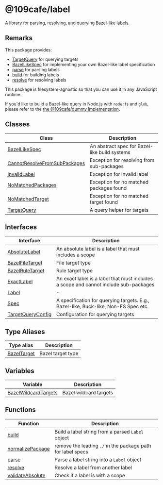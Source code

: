 # @109cafe/label

A library for parsing, resolving, and querying Bazel-like labels.

## Remarks

This package provides:

- [TargetQuery](Class.TargetQuery.md) for querying targets
- [BazelLikeSpec](Class.BazelLikeSpec.md) for implementing your own Bazel-like label specification
- [parse](Function.parse.md) for parsing labels
- [build](Function.build.md) for building labels
- [resolve](Function.resolve.md) for resolving labels

This package is filesystem-agnostic so that you can use it in any JavaScript runtime.

If you'd like to build a Bazel-like query in Node.js with `node:fs` and `glob`, please refer to the [the @109cafe/dummy implementation](https://github.com/xc2/label/blob/main/dummy-spec/dummy-spec.ts).

## Classes

| Class | Description |
| ------ | ------ |
| [BazelLikeSpec](Class.BazelLikeSpec.md) | An abstract spec for Bazel-like build systems |
| [CannotResolveFromSubPackages](Class.CannotResolveFromSubPackages.md) | Exception for resolving from sub-packages |
| [InvalidLabel](Class.InvalidLabel.md) | Exception for invalid label |
| [NoMatchedPackages](Class.NoMatchedPackages.md) | Exception for no matched packages found |
| [NoMatchedTarget](Class.NoMatchedTarget.md) | Exception for no matched target found |
| [TargetQuery](Class.TargetQuery.md) | A query helper for targets |

## Interfaces

| Interface | Description |
| ------ | ------ |
| [AbsoluteLabel](Interface.AbsoluteLabel.md) | An absolute label is a label that must includes a scope |
| [BazelFileTarget](Interface.BazelFileTarget.md) | File target type |
| [BazelRuleTarget](Interface.BazelRuleTarget.md) | Rule target type |
| [ExactLabel](Interface.ExactLabel.md) | An exact label is a label that must includes a scope and cannot include sub-packages |
| [Label](Interface.Label.md) | - |
| [Spec](Interface.Spec.md) | A specification for querying targets. E.g., Bazel-like, Buck-like, Non-FS Spec etc. |
| [TargetQueryConfig](Interface.TargetQueryConfig.md) | Configuration for querying targets |

## Type Aliases

| Type alias | Description |
| ------ | ------ |
| [BazelTarget](TypeAlias.BazelTarget.md) | Bazel target type |

## Variables

| Variable | Description |
| ------ | ------ |
| [BazelWildcardTargets](Variable.BazelWildcardTargets.md) | Bazel wildcard targets |

## Functions

| Function | Description |
| ------ | ------ |
| [build](Function.build.md) | Build a label string from a parsed `Label` object |
| [normalizePackage](Function.normalizePackage.md) | remove the leading `./` in the package path for label specs |
| [parse](Function.parse.md) | Parse a label string into a `Label` object |
| [resolve](Function.resolve.md) | Resolve a label from another label |
| [validateAbsolute](Function.validateAbsolute.md) | Check if a label is with a scope |
